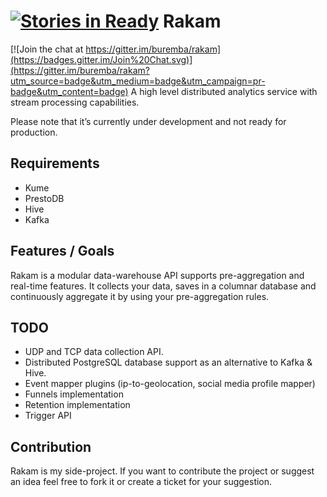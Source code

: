 [![Stories in Ready](https://badge.waffle.io/buremba/rakam.png?label=ready&title=Ready)](https://waffle.io/buremba/rakam)
Rakam
=======

[![Join the chat at https://gitter.im/buremba/rakam](https://badges.gitter.im/Join%20Chat.svg)](https://gitter.im/buremba/rakam?utm_source=badge&utm_medium=badge&utm_campaign=pr-badge&utm_content=badge)
A high level distributed analytics service with stream processing capabilities.

Please note that it’s currently under development and not ready for production.

Requirements
------------
* Kume
* PrestoDB
* Hive
* Kafka

Features / Goals
------------
Rakam is a modular data-warehouse API supports pre-aggregation and real-time features.
It collects your data, saves in a columnar database and continuously aggregate it by using your pre-aggregation rules.

TODO
------------
* UDP and TCP data collection API.
* Distributed PostgreSQL database support as an alternative to Kafka & Hive.
* Event mapper plugins (ip-to-geolocation, social media profile mapper)
* Funnels implementation
* Retention implementation
* Trigger API

Contribution
------------
Rakam is my side-project. If you want to contribute the project or suggest an idea feel free to fork it or create a ticket for your suggestion.
